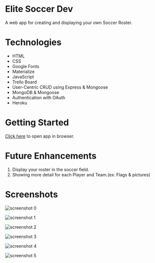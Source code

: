 # Elite Soccer Dev

A web app for creating and displaying your own Soccer Roster.

# Technologies

- HTML
- CSS
- Google Fonts
- Materialize 
- JavaScript
- Trello Board
- User-Centric CRUD using Express & Mongoose
- MongoDB & Mongoose
- Authentication with OAuth
- Heroku

# Getting Started
[Click here](https://sei-projects-two.herokuapp.com/) to open app in browser.

# Future Enhancements
1. Display your roster in the soccer field. 
2. Showing more detail for each Player and Team.(ex: Flags & pictures)


# Screenshots

![screenshot 0](https://imgur.com/gD4PoPv)

![screenshot 1](https://imgur.com/KSzOgkc)

![screenshot 2](https://imgur.com/NaVDzaL)

![screenshot 3](https://imgur.com/aqsmtjV)

![screenshot 4](https://imgur.com/TEfWF5M)

![screenshot 5](https://imgur.com/itd7Gra)